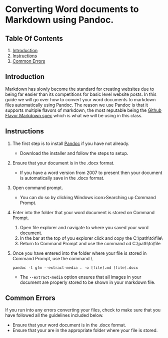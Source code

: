 # Converting Word documents to Markdown using Pandoc.

## Table Of Contents
1. [Introduction](#introduction)
2. [Instructions](#instructions)
3. [Common Errors](#common-errors)

## Introduction
Markdown has slowly become the standard for creating websites due to being far easier than its competitions for basic level website posts. In this guide we will go over how to convert your word documents to markdown files automatically using Pandoc. The reason we use Pandoc is that it supports multiple flavors of markdown, the most reputable being the [Github Flavor Markdown spec](https://github.github.com/gfm/) which is what we will be using in this class.

## Instructions
1. The first step is to install [Pandoc](https://pandoc.org/installing.html) if you have not already.
    - Download the installer and follow the steps to setup.
3. Ensure that your document is in the .docx format.
    - If you have a word version from 2007 to present then your document is automatically save in the .docx format.
4. Open command prompt.
    - You can do so by clicking Windows icon>Searching up Command Prompt.
5. Enter into the folder that your word document is stored on Command Prompt.
    1. Open file explorer and navigate to where you saved your word document.
    2. In the bar at the top of you explorer click and copy the C:\path\to\file\
    3. Return to Command Prompt and use the command cd C:\path\to\file
6. Once you have entered into the folder where your file is stored in Command Prompt, use the command \

    ```
    pandoc -t gfm --extract-media . -o [file].md [file].docx
    ```
    - The ```--extract-media``` option ensures that all images in your document are properly stored to be shown in your markdown file.

## Common Errors
If you run into any errors converting your files, check to make sure that you have followed all the guidelines included below.
- Ensure that your word document is in the .docx format.
- Ensure that your are in the appropriate folder where your file is stored.
